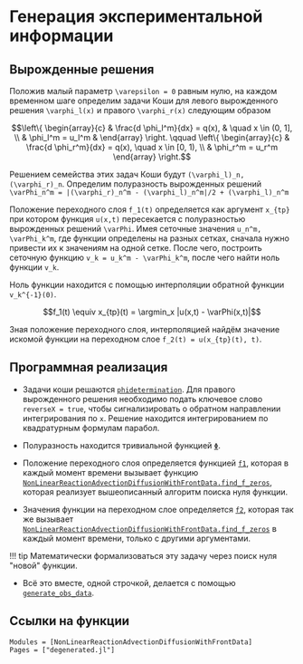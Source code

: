 # Генерация экспериментальной информации

## Вырожденные решения

Положив малый параметр ``\varepsilon = 0`` равным нулю, на каждом временном
шаге определим задачи Коши для левого вырожденного решения ``\varphi_l(x)``
и правого ``\varphi_r(x)`` следующим образом

```math
\left\{
\begin{array}{c}
    & \frac{d \phi_l^m}{dx} = q(x), & \quad x \in (0, 1], \\
    & \phi_l^m = u_l^m &
\end{array}
\right.
\qquad
\left\{
\begin{array}{c}
    & \frac{d \phi_r^m}{dx} = q(x), \quad x \in [0, 1), \\
    & \phi_r^m = u_r^m
\end{array}
\right.
```

Решением семейства этих задач Коши будут ``(\varphi_l)_n, (\varphi_r)_n``.
Определим полуразность вырожденных решений
``\varPhi_n^m = |(\varphi_r)_n^m - (\varphi_l)_n^m|/2 + (\varphi_l)_n^m``

Положение переходного слоя ``f_1(t)`` определяется как аргумент ``x_{tp}``
при котором функция ``u(x,t)`` пересекается с полуразностью вырожденных решений
``\varPhi``.
Имея сеточные значения ``u_n^m, \varPhi_k^m``, где функции определены на разных
сетках, сначала нужно привести их к значениям на одной сетке.
После чего, построить сеточную функцию ``v_k = u_k^m - \varPhi_k^m``, после чего
найти ноль функции ``v_k``.

Ноль функции находится с помощью интерполяции обратной функции ``v_k^{-1}(0)``.

```math
f_1(t) \equiv x_{tp}(t) = \argmin_x |u(x,t) - \varPhi(x,t)|
```

Зная положение переходного слоя, интерполяцией найдём значение искомой функции
на переходном слое ``f_2(t) = u(x_{tp}(t), t)``.

## Программная реализация

* Задачи коши решаются [`phidetermination`](@ref). Для правого вырожденного
    решения необходимо подать ключевое слово `reverseX = true`, чтобы
    сигнализировать о обратном направлении интегрирования по ``x``.
    Решение находится интегрированием по квадратурным формулам парабол.

* Полуразность находится тривиальной функцией [`Φ`](@ref).

* Положение переходного слоя определяется функцией [`f1`](@ref), которая в
    каждый момент времени вызывает функцию
    [`NonLinearReactionAdvectionDiffusionWithFrontData.find_f_zeros`](@ref),
    которая реализует вышеописанный алгоритм поиска нуля функции.

* Значения функции на переходном слое определяется [`f2`](@ref), которая
    так же вызывает
    [`NonLinearReactionAdvectionDiffusionWithFrontData.find_f_zeros`](@ref)
    в каждый момент времени, только с другими аргументами.

!!! tip
    Математически формализоваться эту задачу через поиск нуля "новой"
    функции.

* Всё это вместе, одной строчкой, делается с помощью
    [`generate_obs_data`](@ref).

## Ссылки на функции

```@autodocs
Modules = [NonLinearReactionAdvectionDiffusionWithFrontData]
Pages = ["degenerated.jl"]
```
